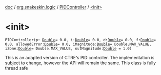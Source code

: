 [doc](../../index.md) / [org.snakeskin.logic](../index.md) / [PIDController](index.md) / [&lt;init&gt;](./-init-.md)

# &lt;init&gt;

`PIDController(p: `[`Double`](https://kotlinlang.org/api/latest/jvm/stdlib/kotlin/-double/index.html)` = 0.0, i: `[`Double`](https://kotlinlang.org/api/latest/jvm/stdlib/kotlin/-double/index.html)` = 0.0, d: `[`Double`](https://kotlinlang.org/api/latest/jvm/stdlib/kotlin/-double/index.html)` = 0.0, f: `[`Double`](https://kotlinlang.org/api/latest/jvm/stdlib/kotlin/-double/index.html)` = 0.0, allowedError: `[`Double`](https://kotlinlang.org/api/latest/jvm/stdlib/kotlin/-double/index.html)` = 0.0, iMagnitude: `[`Double`](https://kotlinlang.org/api/latest/jvm/stdlib/kotlin/-double/index.html)` = Double.MAX_VALUE, iZone: `[`Double`](https://kotlinlang.org/api/latest/jvm/stdlib/kotlin/-double/index.html)` = Double.MAX_VALUE, outMagnitude: `[`Double`](https://kotlinlang.org/api/latest/jvm/stdlib/kotlin/-double/index.html)` = 1.0)`

This is an adapted version of CTRE's PID controller.  The implementation is subject to change,
however the API will remain the same.  This class is fully thread safe

